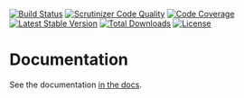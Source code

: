 [![Build Status](https://travis-ci.org/JumpGate/menu.svg?branch=master)](https://travis-ci.org/JumpGate/menu)
[![Scrutinizer Code Quality](https://scrutinizer-ci.com/g/JumpGate/menu/badges/quality-score.png?b=master)](https://scrutinizer-ci.com/g/JumpGate/menu/?branch=master)
[![Code Coverage](https://scrutinizer-ci.com/g/JumpGate/menu/badges/coverage.png?b=master)](https://scrutinizer-ci.com/g/JumpGate/menu/?branch=master)
[![Latest Stable Version](https://poser.pugx.org/jumpgate/menu/version.svg)](https://packagist.org/packages/jumpgate/menu)
[![Total Downloads](https://poser.pugx.org/jumpgate/menu/downloads.svg)](https://packagist.org/packages/jumpgate/menu)
[![License](https://poser.pugx.org/jumpgate/menu/license.svg)](https://packagist.org/packages/jumpgate/menu)

# Documentation
See the documentation [in the docs](/docs).

